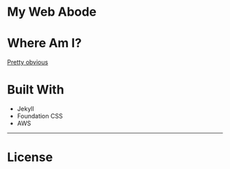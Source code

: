 # My Web Abode

# Where Am I?

[Pretty obvious](http://imkarthikk.com/)

# Built With

* Jekyll
* Foundation CSS
* AWS

---

# License

<Add a license for the repo>
